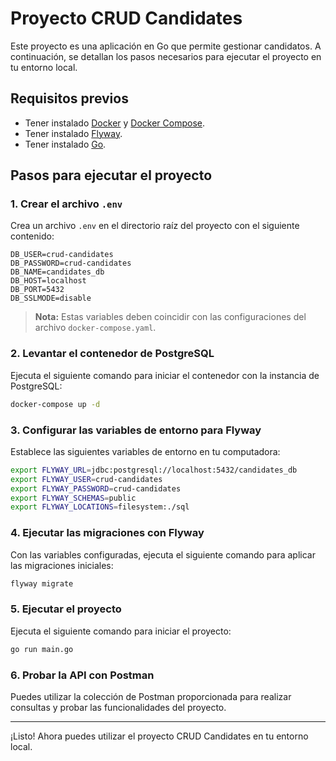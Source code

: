 # Proyecto CRUD Candidates

Este proyecto es una aplicación en Go que permite gestionar candidatos. A continuación, se detallan los pasos necesarios para ejecutar el proyecto en tu entorno local.

## Requisitos previos

- Tener instalado [Docker](https://www.docker.com/) y [Docker Compose](https://docs.docker.com/compose/).
- Tener instalado [Flyway](https://flywaydb.org/).
- Tener instalado [Go](https://golang.org/).

## Pasos para ejecutar el proyecto

### 1. Crear el archivo `.env`

Crea un archivo `.env` en el directorio raíz del proyecto con el siguiente contenido:

```
DB_USER=crud-candidates
DB_PASSWORD=crud-candidates
DB_NAME=candidates_db
DB_HOST=localhost
DB_PORT=5432
DB_SSLMODE=disable
```

> **Nota:** Estas variables deben coincidir con las configuraciones del archivo `docker-compose.yaml`.

### 2. Levantar el contenedor de PostgreSQL

Ejecuta el siguiente comando para iniciar el contenedor con la instancia de PostgreSQL:

```bash
docker-compose up -d
```

### 3. Configurar las variables de entorno para Flyway

Establece las siguientes variables de entorno en tu computadora:

```bash
export FLYWAY_URL=jdbc:postgresql://localhost:5432/candidates_db
export FLYWAY_USER=crud-candidates
export FLYWAY_PASSWORD=crud-candidates
export FLYWAY_SCHEMAS=public
export FLYWAY_LOCATIONS=filesystem:./sql
```

### 4. Ejecutar las migraciones con Flyway

Con las variables configuradas, ejecuta el siguiente comando para aplicar las migraciones iniciales:

```bash
flyway migrate
```

### 5. Ejecutar el proyecto

Ejecuta el siguiente comando para iniciar el proyecto:

```bash
go run main.go
```

### 6. Probar la API con Postman

Puedes utilizar la colección de Postman proporcionada para realizar consultas y probar las funcionalidades del proyecto.

---

¡Listo! Ahora puedes utilizar el proyecto CRUD Candidates en tu entorno local.
